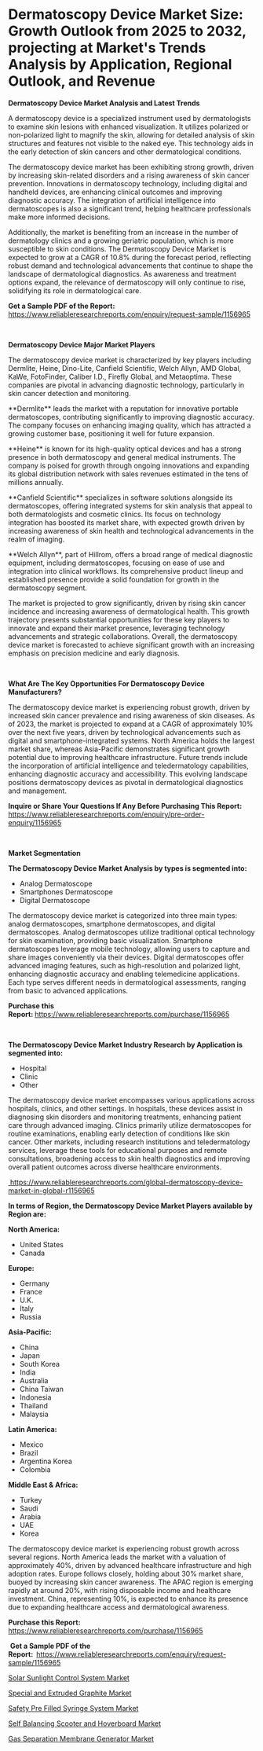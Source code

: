 <p><h1>Dermatoscopy Device Market Size: Growth Outlook from 2025 to 2032, projecting at Market's Trends Analysis by Application, Regional Outlook, and Revenue</h1></p><p><strong>Dermatoscopy Device Market Analysis and Latest Trends</strong></p>
<p><p>A dermatoscopy device is a specialized instrument used by dermatologists to examine skin lesions with enhanced visualization. It utilizes polarized or non-polarized light to magnify the skin, allowing for detailed analysis of skin structures and features not visible to the naked eye. This technology aids in the early detection of skin cancers and other dermatological conditions.</p><p>The dermatoscopy device market has been exhibiting strong growth, driven by increasing skin-related disorders and a rising awareness of skin cancer prevention. Innovations in dermatoscopy technology, including digital and handheld devices, are enhancing clinical outcomes and improving diagnostic accuracy. The integration of artificial intelligence into dermatoscopes is also a significant trend, helping healthcare professionals make more informed decisions.</p><p>Additionally, the market is benefiting from an increase in the number of dermatology clinics and a growing geriatric population, which is more susceptible to skin conditions. The Dermatoscopy Device Market is expected to grow at a CAGR of 10.8% during the forecast period, reflecting robust demand and technological advancements that continue to shape the landscape of dermatological diagnostics. As awareness and treatment options expand, the relevance of dermatoscopy will only continue to rise, solidifying its role in dermatological care.</p></p>
<p><strong>Get a Sample PDF of the Report:&nbsp;</strong> <a href="https://www.reliableresearchreports.com/enquiry/request-sample/1156965?utm_campaign=37&utm_medium=2&utm_source=Github&utm_content=ia&utm_term=21032025&utm_id=dermatoscopy-device">https://www.reliableresearchreports.com/enquiry/request-sample/1156965</a></p>
<p>&nbsp;</p>
<p><strong>Dermatoscopy Device Major Market Players</strong></p>
<p><p>The dermatoscopy device market is characterized by key players including Dermlite, Heine, Dino-Lite, Canfield Scientific, Welch Allyn, AMD Global, KaWe, FotoFinder, Caliber I.D., Firefly Global, and Metaoptima. These companies are pivotal in advancing diagnostic technology, particularly in skin cancer detection and monitoring.</p><p>**Dermlite** leads the market with a reputation for innovative portable dermatoscopes, contributing significantly to improving diagnostic accuracy. The company focuses on enhancing imaging quality, which has attracted a growing customer base, positioning it well for future expansion.</p><p>**Heine** is known for its high-quality optical devices and has a strong presence in both dermatoscopy and general medical instruments. The company is poised for growth through ongoing innovations and expanding its global distribution network with sales revenues estimated in the tens of millions annually.</p><p>**Canfield Scientific** specializes in software solutions alongside its dermatoscopes, offering integrated systems for skin analysis that appeal to both dermatologists and cosmetic clinics. Its focus on technology integration has boosted its market share, with expected growth driven by increasing awareness of skin health and technological advancements in the realm of imaging.</p><p>**Welch Allyn**, part of Hillrom, offers a broad range of medical diagnostic equipment, including dermatoscopes, focusing on ease of use and integration into clinical workflows. Its comprehensive product lineup and established presence provide a solid foundation for growth in the dermatoscopy segment.</p><p>The market is projected to grow significantly, driven by rising skin cancer incidence and increasing awareness of dermatological health. This growth trajectory presents substantial opportunities for these key players to innovate and expand their market presence, leveraging technology advancements and strategic collaborations. Overall, the dermatoscopy device market is forecasted to achieve significant growth with an increasing emphasis on precision medicine and early diagnosis.</p></p>
<p>&nbsp;</p>
<p><strong>What Are The Key Opportunities For Dermatoscopy Device Manufacturers?</strong></p>
<p><p>The dermatoscopy device market is experiencing robust growth, driven by increased skin cancer prevalence and rising awareness of skin diseases. As of 2023, the market is projected to expand at a CAGR of approximately 10% over the next five years, driven by technological advancements such as digital and smartphone-integrated systems. North America holds the largest market share, whereas Asia-Pacific demonstrates significant growth potential due to improving healthcare infrastructure. Future trends include the incorporation of artificial intelligence and teledermatology capabilities, enhancing diagnostic accuracy and accessibility. This evolving landscape positions dermatoscopy devices as pivotal in dermatological diagnostics and management.</p></p>
<p><strong>Inquire or Share Your Questions If Any Before Purchasing This Report:</strong> <a href="https://www.reliableresearchreports.com/enquiry/pre-order-enquiry/1156965?utm_campaign=37&utm_medium=2&utm_source=Github&utm_content=ia&utm_term=21032025&utm_id=dermatoscopy-device">https://www.reliableresearchreports.com/enquiry/pre-order-enquiry/1156965</a></p>
<p>&nbsp;</p>
<p><strong>Market Segmentation</strong></p>
<p><strong>The Dermatoscopy Device Market Analysis by types is segmented into:</strong></p>
<p><ul><li>Analog Dermatoscope</li><li>Smartphones Dermatoscope</li><li>Digital Dermatoscope</li></ul></p>
<p><p>The dermatoscopy device market is categorized into three main types: analog dermatoscopes, smartphone dermatoscopes, and digital dermatoscopes. Analog dermatoscopes utilize traditional optical technology for skin examination, providing basic visualization. Smartphone dermatoscopes leverage mobile technology, allowing users to capture and share images conveniently via their devices. Digital dermatoscopes offer advanced imaging features, such as high-resolution and polarized light, enhancing diagnostic accuracy and enabling telemedicine applications. Each type serves different needs in dermatological assessments, ranging from basic to advanced applications.</p></p>
<p><strong>Purchase this Report:&nbsp;</strong><a href="https://www.reliableresearchreports.com/purchase/1156965?utm_campaign=37&utm_medium=2&utm_source=Github&utm_content=ia&utm_term=21032025&utm_id=dermatoscopy-device">https://www.reliableresearchreports.com/purchase/1156965</a></p>
<p>&nbsp;</p>
<p><strong>The Dermatoscopy Device Market Industry Research by Application is segmented into:</strong></p>
<p><ul><li>Hospital</li><li>Clinic</li><li>Other</li></ul></p>
<p><p>The dermatoscopy device market encompasses various applications across hospitals, clinics, and other settings. In hospitals, these devices assist in diagnosing skin disorders and monitoring treatments, enhancing patient care through advanced imaging. Clinics primarily utilize dermatoscopes for routine examinations, enabling early detection of conditions like skin cancer. Other markets, including research institutions and teledermatology services, leverage these tools for educational purposes and remote consultations, broadening access to skin health diagnostics and improving overall patient outcomes across diverse healthcare environments.</p></p>
<p><a href="https://www.reliableresearchreports.com/global-dermatoscopy-device-market-in-global-r1156965?utm_campaign=37&utm_medium=2&utm_source=Github&utm_content=ia&utm_term=21032025&utm_id=dermatoscopy-device">&nbsp;https://www.reliableresearchreports.com/global-dermatoscopy-device-market-in-global-r1156965</a></p>
<p><strong>In terms of Region, the Dermatoscopy Device Market Players available by Region are:</strong></p>
<p>
    <p> <strong> North America: </strong>
        <ul>
            <li>United States</li>
            <li>Canada</li>
        </ul>
        </p> 
    <p> <strong> Europe: </strong>
        <ul>
            <li>Germany</li>
            <li>France</li>
            <li>U.K.</li>
            <li>Italy</li>
            <li>Russia</li>
        </ul>
        </p> 
    <p> <strong> Asia-Pacific: </strong>
        <ul>
            <li>China</li>
            <li>Japan</li>
            <li>South Korea</li>
            <li>India</li>
            <li>Australia</li>
            <li>China Taiwan</li>
            <li>Indonesia</li>
            <li>Thailand</li>
            <li>Malaysia</li>
        </ul>
        </p> 
    <p> <strong> Latin America: </strong>
        <ul>
            <li>Mexico</li>
            <li>Brazil</li>
            <li>Argentina Korea</li>
            <li>Colombia</li>
        </ul>
        </p> 
    <p> <strong> Middle East & Africa: </strong>
        <ul>
            <li>Turkey</li>
            <li>Saudi</li>
            <li>Arabia</li>
            <li>UAE</li>
            <li>Korea</li>
        </ul>
    </p>
    </p>
<p><p>The dermatoscopy device market is experiencing robust growth across several regions. North America leads the market with a valuation of approximately 40%, driven by advanced healthcare infrastructure and high adoption rates. Europe follows closely, holding about 30% market share, buoyed by increasing skin cancer awareness. The APAC region is emerging rapidly at around 20%, with rising disposable income and healthcare investment. China, representing 10%, is expected to enhance its presence due to expanding healthcare access and dermatological awareness.</p></p>
<p><strong>Purchase this Report: </strong><a href="https://www.reliableresearchreports.com/purchase/1156965?utm_campaign=37&utm_medium=2&utm_source=Github&utm_content=ia&utm_term=21032025&utm_id=dermatoscopy-device">https://www.reliableresearchreports.com/purchase/1156965</a></p>
<p>&nbsp;<strong>Get a Sample PDF of the Report:&nbsp;&nbsp;</strong><a href="https://www.reliableresearchreports.com/enquiry/request-sample/1156965?utm_campaign=37&utm_medium=2&utm_source=Github&utm_content=ia&utm_term=21032025&utm_id=dermatoscopy-device">https://www.reliableresearchreports.com/enquiry/request-sample/1156965</a></p>
<p><strong></strong></p>
<p><p><a href="https://github.com/dukawashviro/Market-Research-Report-List-1/blob/main/solar-sunlight-control-system-market.md?utm_campaign=37&utm_medium=2&utm_source=Github&utm_content=ia&utm_term=21032025&utm_id=dermatoscopy-device">Solar Sunlight Control System Market</a></p><p><a href="https://github.com/rembaentin6f/Market-Research-Report-List-1/blob/main/special-and-extruded-graphite-market.md?utm_campaign=37&utm_medium=2&utm_source=Github&utm_content=ia&utm_term=21032025&utm_id=dermatoscopy-device">Special and Extruded Graphite Market</a></p><p><a href="https://github.com/tineamonaya/Market-Research-Report-List-1/blob/main/safety-pre-filled-syringe-system-market.md?utm_campaign=37&utm_medium=2&utm_source=Github&utm_content=ia&utm_term=21032025&utm_id=dermatoscopy-device">Safety Pre Filled Syringe System Market</a></p><p><a href="https://github.com/molayrabeta/Market-Research-Report-List-1/blob/main/self-balancing-scooter-and-hoverboard-market.md?utm_campaign=37&utm_medium=2&utm_source=Github&utm_content=ia&utm_term=21032025&utm_id=dermatoscopy-device">Self Balancing Scooter and Hoverboard Market</a></p><p><a href="https://github.com/koopalujale2/Market-Research-Report-List-1/blob/main/gas-separation-membrane-generator-market.md?utm_campaign=37&utm_medium=2&utm_source=Github&utm_content=ia&utm_term=21032025&utm_id=dermatoscopy-device">Gas Separation Membrane Generator Market</a></p></p>